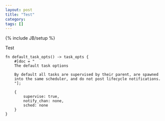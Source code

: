```yaml
---
layout: post
title: "Test"
category: 
tags: []
---
```

{% include JB/setup %}

Test

    fn default_task_opts() -> task_opts {
        #[doc = "
        The default task options

        By default all tasks are supervised by their parent, are spawned
        into the same scheduler, and do not post lifecycle notifications.
        "];

        {
            supervise: true,
            notify_chan: none,
            sched: none
        }
    }
